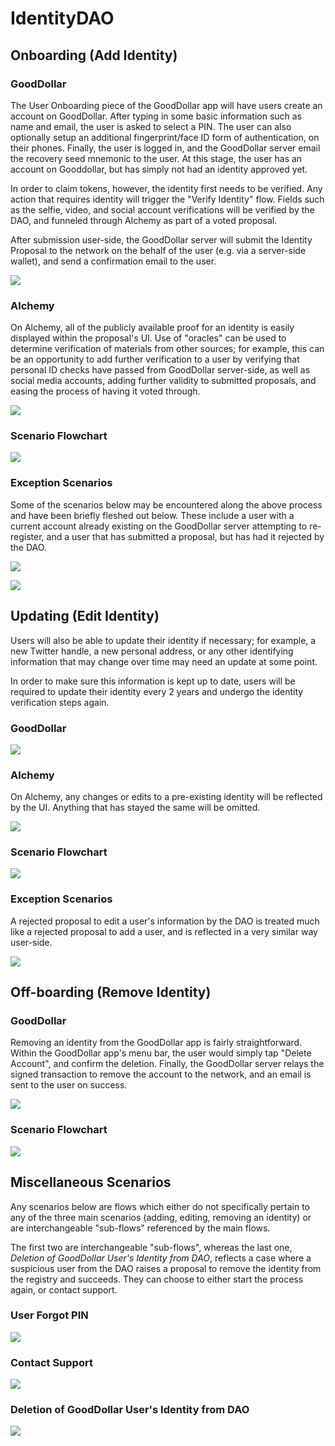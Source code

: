 # IdentityDAO 

## Onboarding (Add Identity)

### GoodDollar

The User Onboarding piece of the GoodDollar app will have users create an account on GoodDollar. After typing in some basic information such as name and email, the user is asked to select a PIN. The user can also optionally setup an additional fingerprint/face ID form of authentication, on their phones. Finally, the user is logged in, and the GoodDollar server email the recovery seed mnemonic to the user. At this stage, the user has an account on Gooddollar, but has simply not had an identity approved yet.

In order to claim tokens, however, the identity first needs to be verified. Any action that requires identity will trigger the "Verify Identity" flow. Fields such as the selfie, video, and social account verifications will be verified by the DAO, and funneled through Alchemy as part of a voted proposal.

After submission user-side, the GoodDollar server will submit the Identity Proposal to the network on the behalf of the user (e.g. via a server-side wallet), and send a confirmation email to the user.

![](img/idDAO-GoodDollar_Wireframe_Add_Identity-444e74ef-f8cb-4b96-9336-22eda40df6e4.png)

### Alchemy

On Alchemy, all of the publicly available proof for an identity is easily displayed within the proposal's UI. Use of "oracles" can be used to determine verification of materials from other sources; for example, this can be an opportunity to add further verification to a user by verifying that personal ID checks have passed from GoodDollar server-side, as well as social media accounts, adding further validity to submitted proposals, and easing the process of having it voted through.

![](img/Alchemy-Add-Identity-b3866762-5716-430f-86e3-8a623aa5b5f0.png)

### Scenario Flowchart

![](img/idDAO-Scenario_Flow_Onboarding_Add_Identity-cba01805-de12-4534-a2a3-a38ca99a2576.png)

### Exception Scenarios

Some of the scenarios below may be encountered along the above process and have been briefly fleshed out below. These include a user with a current account already existing on the GoodDollar server attempting to re-register, and a user that has submitted a proposal, but has had it rejected by the DAO.

![](img/idDAO-Scenario_Flow_Exception_Scenario_User_with_Existing_GoodDollar_Attempting_to_Register-acef9a67-8137-4262-8ef1-efa68707e638.png)

![](img/idDAO-Scenario_Flow_Exception_Scenario_User_with_Rejected_Approval_Add-da15c995-6df2-4b1b-a5c5-f8317e0c15a8.png)

## Updating (Edit Identity)

Users will also be able to update their identity if necessary; for example, a new Twitter handle, a new personal address, or any other identifying information that may change over time may need an update at some point.

In order to make sure this information is kept up to date, users will be required to update their identity every 2 years and undergo the identity verification steps again.

### GoodDollar

![](img/idDAO-GoodDollar_Wireframe_Update_Identity-057158a4-16bd-4cd2-a15c-b7ec97f3bafc.png)

### Alchemy

On Alchemy, any changes or edits to a pre-existing identity will be reflected by the UI. Anything that has stayed the same will be omitted.

![](img/Alchemy-Edit-Identity-a79769d7-0702-4c15-b91c-5c7d202299f8.png)

### Scenario Flowchart

![](img/idDAO-Scenario_Flow_Updating_Edit_Identity-d4bc63df-2438-44aa-a5d3-2e722333fb51.png)

### Exception Scenarios

A rejected proposal to edit a user's information by the DAO is treated much like a rejected proposal to add a user, and is reflected in a very similar way user-side.

![](img/idDAO-Scenario_Flow_Exception_Scenario_User_with_Rejected_Approval_Edit-07bf1b58-32a0-4a52-b825-8cb742e462d1.png)

## Off-boarding (Remove Identity)

### GoodDollar

Removing an identity from the GoodDollar app is fairly straightforward. Within the GoodDollar app's menu bar, the user would simply tap "Delete Account", and confirm the deletion. Finally, the GoodDollar server relays the signed transaction to remove the account to the network, and an email is sent to the user on success.

![](img/idDAO-GoodDollar_Wireframe_Delete_Identity-0ece4d2d-32f6-4a50-99a7-53d52dba4676.png)

### Scenario Flowchart

![](img/idDAO-Scenario_Flow_Offboarding_Delete_Identity-d6ace9ad-9dd0-4c46-9e32-af6ca3e32163.png)

## Miscellaneous Scenarios

Any scenarios below are flows which either do not specifically pertain to any of the three main scenarios (adding, editing, removing an identity) or are interchangeable "sub-flows" referenced by the main flows.

The first two are interchangeable "sub-flows", whereas the last one, *Deletion of GoodDollar User's Identity from DAO*, reflects a case where a suspicious user from the DAO raises a proposal to remove the identity from the registry and succeeds. They can choose to either start the process again, or contact support.

### User Forgot PIN

![](img/idDAO-Scenario_Flow_Exception_Scenario_User_Forgot_PIN-b8eba32e-2a70-4d3e-8247-7d2f2367e666.png)

### Contact Support

![](img/idDAO-Scenario_Flow_Contact_Support-be98ad1c-f805-4287-86c0-0d8f2abc3252.png)

### Deletion of GoodDollar User's Identity from DAO

![](img/idDAO-Scenario_Flow_Exception_Scenario_Outside_Party_Deletes_GoodDollar_Users_Identity_on_DAO-080d55ff-8550-4a0d-92c3-0cfc15162abd.png)
